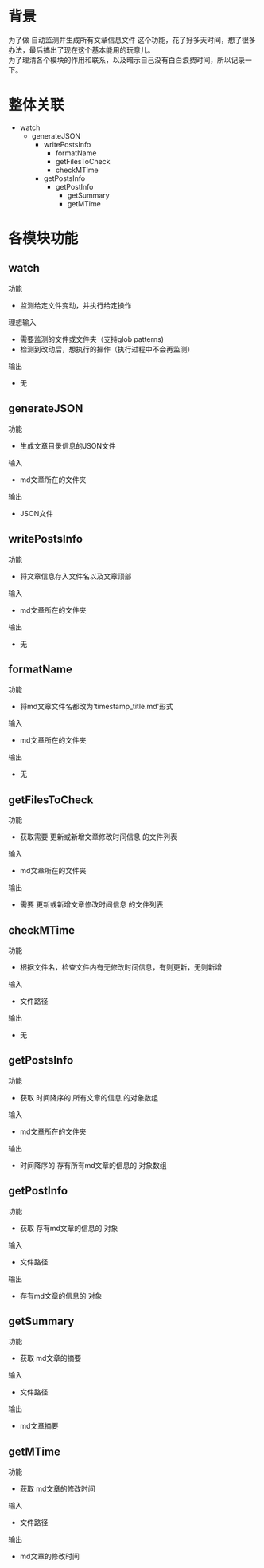 [mTime]:#(1534756461032)
<!---
理一理各个js模块的作用和联系。
--->
# 背景
为了做 自动监测并生成所有文章信息文件 这个功能，花了好多天时间，想了很多办法，最后搞出了现在这个基本能用的玩意儿。  
为了理清各个模块的作用和联系，以及暗示自己没有白白浪费时间，所以记录一下。
# 整体关联
* watch
    - generateJSON
        + writePostsInfo
            * formatName
            * getFilesToCheck
            * checkMTime
        + getPostsInfo
            * getPostInfo
                - getSummary
                - getMTime

# 各模块功能
## watch
功能

* 监测给定文件变动，并执行给定操作

理想输入

* 需要监测的文件或文件夹（支持glob patterns)
* 检测到改动后，想执行的操作（执行过程中不会再监测）

输出

* 无

## generateJSON
功能

* 生成文章目录信息的JSON文件

输入

* md文章所在的文件夹

输出

* JSON文件

## writePostsInfo
功能

* 将文章信息存入文件名以及文章顶部

输入

* md文章所在的文件夹

输出

* 无

## formatName
功能

* 将md文章文件名都改为'timestamp_title.md'形式

输入

* md文章所在的文件夹

输出

* 无

## getFilesToCheck
功能

* 获取需要 更新或新增文章修改时间信息 的文件列表

输入

* md文章所在的文件夹

输出

* 需要 更新或新增文章修改时间信息 的文件列表

## checkMTime
功能

* 根据文件名，检查文件内有无修改时间信息，有则更新，无则新增

输入

* 文件路径

输出

* 无

## getPostsInfo
功能

* 获取 时间降序的 所有文章的信息 的对象数组

输入

* md文章所在的文件夹

输出

* 时间降序的 存有所有md文章的信息的 对象数组

## getPostInfo
功能

* 获取 存有md文章的信息的 对象

输入

* 文件路径

输出

* 存有md文章的信息的 对象

## getSummary
功能

* 获取 md文章的摘要

输入

* 文件路径

输出

* md文章摘要

## getMTime
功能

* 获取 md文章的修改时间

输入

* 文件路径

输出

* md文章的修改时间





